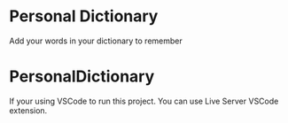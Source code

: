 # Personal Dictionary
 Add your words in your dictionary to remember
# PersonalDictionary



If your using VSCode to run this project. You can use Live Server VSCode extension.
